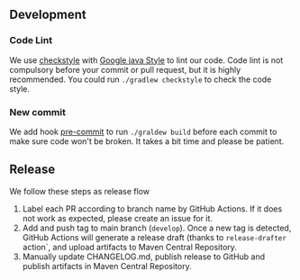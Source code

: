 ## Development

### Code Lint

We use [checkstyle](https://github.com/checkstyle/checkstyle)
with [Google java Style](https://github.com/checkstyle/checkstyle/blob/master/src/main/resources/google_checks.xml) to
lint our code. Code lint is not compulsory before your commit or pull request, but it is highly recommended. You could
run `./gradlew checkstyle` to check the code style.

### New commit
We add hook [pre-commit](./config/pre-commit) to run `./graldew build` before each commit to make sure code won't be broken. It takes a bit time and please be patient.

## Release

We follow these steps as release flow
1. Label each PR according to branch name by GitHub Actions. If it does not work as expected, please create an issue for it.  
2. Add and push tag to main branch (`develop`). Once a new tag is detected, GitHub Actions will generate a release draft (thanks to `release-drafter` action`, and upload artifacts to Maven Central Repository.
3. Manually update CHANGELOG.md, publish release to GitHub and publish artifacts in Maven Central Repository.

